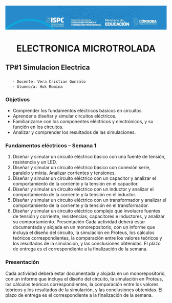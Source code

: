 

![Descripción de la imagen](../src/encabezado.jpg)



# <p style="text-align: center;">ELECTRONICA MICROTROLADA</p>
## TP#1 Simulacion Electrica


### <p>  
       - Docente: Vera Cristian Gonzalo
       - Alumno/a: Huk Romina 
</P>

### Objetivos

- Comprender los fundamentos eléctricos básicos en circuitos.
- Aprender a diseñar y simular circuitos eléctricos.
- Familiarizarse con los componentes eléctricos y electrónicos, y su función en los circuitos.
- Analizar y comprender los resultados de las simulaciones.

### Fundamentos eléctricos – Semana 1
1. Diseñar y simular un circuito eléctrico básico con una fuente de tensión, 
resistencia y un LED.
2. Diseñar y simular un circuito eléctrico básico con conexión serie, paralelo y 
mixta. Analizar corrientes y tensiones. 
3. Diseñar y simular un circuito eléctrico con un capacitor y analizar el 
comportamiento de la corriente y la tensión en el capacitor.
4. Diseñar y simular un circuito eléctrico con un inductor y analizar el 
comportamiento de la corriente y la tensión en el inductor.
5. Diseñar y simular un circuito eléctrico con un transformador y analizar el 
comportamiento de la corriente y la tensión en el transformador.
6. Diseñar y simular un circuito eléctrico complejo que involucre fuentes de 
tensión y corriente, resistencias, capacitores e inductores, y analizar su 
comportamiento.
Presentación
Cada actividad deberá estar documentada y alojada en un monorepositorio, con un 
informe que incluya el diseño del circuito, la simulación en Proteus, los cálculos 
teóricos correspondientes, la comparación entre los valores teóricos y los resultados 
de la simulación, y las conclusiones obtenidas.
El plazo de entrega es el correspondiente a la finalización de la semana. 

### Presentación
Cada actividad deberá estar documentada y alojada en un monorepositorio, con un
informe que incluya el diseño del circuito, la simulación en Proteus, los cálculos
teóricos correspondientes, la comparación entre los valores teóricos y los resultados
de la simulación, y las conclusiones obtenidas.
El plazo de entrega es el correspondiente a la finalización de la semana.